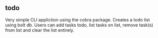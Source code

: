 ## todo

Very simple CLI appliction using the cobra package. Creates a todo list using bolt db. Users can add tasks todo, list tasks on list, remove task(s) from list and clear the list entirely.


